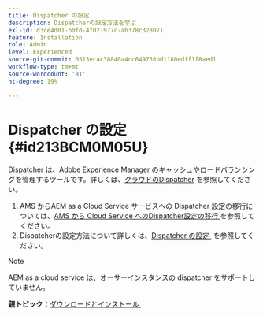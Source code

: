 ```yaml
---
title: Dispatcher の設定
description: Dispatcherの設定方法を学ぶ
exl-id: d3ce4d01-b0fd-4f02-977c-ab378c328071
feature: Installation
role: Admin
level: Experienced
source-git-commit: 0513ecac38840a4cc649758bd1180edff1f8aed1
workflow-type: tm+mt
source-wordcount: '81'
ht-degree: 19%

---
```


# Dispatcher の設定 {#id213BCM0M05U}

Dispatcher は、Adobe Experience Manager のキャッシュやロードバランシングを管理するツールです。詳しくは、[&#x200B; クラウドのDispatcher](https://experienceleague.adobe.com/docs/experience-manager-cloud-service/implementing/content-delivery/disp-overview.html?lang=ja) を参照してください。

1. AMS からAEM as a Cloud Service サービスへの Dispatcher 設定の移行については、[AMS から Cloud Service へのDispatcher設定の移行 &#x200B;](https://experienceleague.adobe.com/docs/experience-manager-cloud-service/implementing/content-delivery/ams-aem.html?lang=ja) を参照してください。
1. Dispatcherの設定方法について詳しくは、[Dispatcher の設定 &#x200B;](https://experienceleague.adobe.com/docs/experience-manager-dispatcher/using/configuring/dispatcher-configuration.html?lang=ja) を参照してください。

>[!NOTE]
>
> AEM as a cloud service は、オーサーインスタンスの dispatcher をサポートしていません。

**親トピック：**&#x200B;[&#x200B; ダウンロードとインストール &#x200B;](download-install.md)
